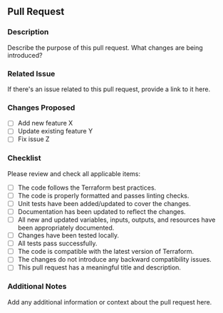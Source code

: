 ## Pull Request

### Description
Describe the purpose of this pull request. What changes are being introduced?

### Related Issue
If there's an issue related to this pull request, provide a link to it here.

### Changes Proposed
- [ ] Add new feature X
- [ ] Update existing feature Y
- [ ] Fix issue Z

### Checklist
Please review and check all applicable items:
- [ ] The code follows the Terraform best practices.
- [ ] The code is properly formatted and passes linting checks.
- [ ] Unit tests have been added/updated to cover the changes.
- [ ] Documentation has been updated to reflect the changes.
- [ ] All new and updated variables, inputs, outputs, and resources have been appropriately documented.
- [ ] Changes have been tested locally.
- [ ] All tests pass successfully.
- [ ] The code is compatible with the latest version of Terraform.
- [ ] The changes do not introduce any backward compatibility issues.
- [ ] This pull request has a meaningful title and description.

### Additional Notes
Add any additional information or context about the pull request here.
